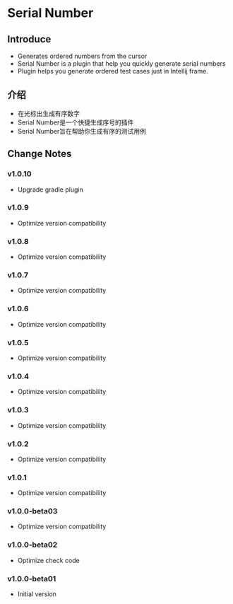 # Serial Number

## Introduce
* Generates ordered numbers from the cursor
* Serial Number is a plugin that help you quickly generate serial numbers
* Plugin helps you generate ordered test cases just in Intellij frame.
## 介绍
* 在光标出生成有序数字
* Serial Number是一个快捷生成序号的插件
* Serial Number旨在帮助你生成有序的测试用例

## Change Notes
### v1.0.10
* Upgrade gradle plugin

### v1.0.9
* Optimize version compatibility

### v1.0.8
* Optimize version compatibility

### v1.0.7
* Optimize version compatibility

### v1.0.6
* Optimize version compatibility

### v1.0.5
* Optimize version compatibility

### v1.0.4
* Optimize version compatibility

### v1.0.3
* Optimize version compatibility

### v1.0.2
* Optimize version compatibility

### v1.0.1
* Optimize version compatibility

### v1.0.0-beta03
* Optimize version compatibility

### v1.0.0-beta02
* Optimize check code

### v1.0.0-beta01
* Initial version

